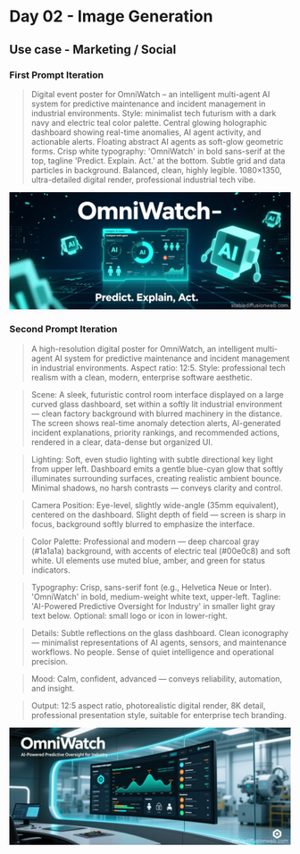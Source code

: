 # Day 02 - Image Generation

## Use case - Marketing / Social

### First Prompt Iteration

> Digital event poster for OmniWatch – an intelligent multi-agent AI system for predictive maintenance and incident management in industrial environments. Style: minimalist tech futurism with a dark navy and electric teal color palette. Central glowing holographic dashboard showing real-time anomalies, AI agent activity, and actionable alerts. Floating abstract AI agents as soft-glow geometric forms. Crisp white typography: 'OmniWatch' in bold sans-serif at the top, tagline 'Predict. Explain. Act.' at the bottom. Subtle grid and data particles in background. Balanced, clean, highly legible. 1080×1350, ultra-detailed digital render, professional industrial tech vibe.

![First Prompt](first_prompt.jpg "First Prompt")

### Second Prompt Iteration

> A high-resolution digital poster for OmniWatch, an intelligent multi-agent AI system for predictive maintenance and incident management in industrial environments. Aspect ratio: 12:5. Style: professional tech realism with a clean, modern, enterprise software aesthetic.   

> Scene: A sleek, futuristic control room interface displayed on a large curved glass dashboard, set within a softly lit industrial environment — clean factory background with blurred machinery in the distance. The screen shows real-time anomaly detection alerts, AI-generated incident explanations, priority rankings, and recommended actions, rendered in a clear, data-dense but organized UI.   

> Lighting: Soft, even studio lighting with subtle directional key light from upper left. Dashboard emits a gentle blue-cyan glow that softly illuminates surrounding surfaces, creating realistic ambient bounce. Minimal shadows, no harsh contrasts — conveys clarity and control.   

> Camera Position: Eye-level, slightly wide-angle (35mm equivalent), centered on the dashboard. Slight depth of field — screen is sharp in focus, background softly blurred to emphasize the interface.   

> Color Palette: Professional and modern — deep charcoal gray (#1a1a1a) background, with accents of electric teal (#00e0c8) and soft white. UI elements use muted blue, amber, and green for status indicators.   

> Typography: Crisp, sans-serif font (e.g., Helvetica Neue or Inter). 'OmniWatch' in bold, medium-weight white text, upper-left. Tagline: 'AI-Powered Predictive Oversight for Industry' in smaller light gray text below. Optional: small logo or icon in lower-right.   

> Details: Subtle reflections on the glass dashboard. Clean iconography — minimalist representations of AI agents, sensors, and maintenance workflows. No people. Sense of quiet intelligence and operational precision.   

> Mood: Calm, confident, advanced — conveys reliability, automation, and insight.   

> Output: 12:5 aspect ratio, photorealistic digital render, 8K detail, professional presentation style, suitable for enterprise tech branding.

![Second Prompt](second_prompt.jpg "Second Prompt")


